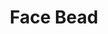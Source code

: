 ---
label: "534.26"
title: "Face Bead"
layout: entry
order: 2183
presentation: side-by-side
# toc: false
#menu: false 
object:
  - id: "cat-534-26"
---
